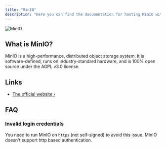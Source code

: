 ```yaml
---
title: "MinIO"
description: "Here you can find the documentation for hosting MinIO with Coolify."
---
```



![MinIO](https://github.com/minio.png)

## What is MinIO?

MinIO is a high-performance, distributed object storage system. It is software-defined, runs on industry-standard hardware, and is 100% open source under the AGPL v3.0 license.

## Links

- [The official website ›](https://min.io/)

## FAQ

### Invalid login credentials

You need to run MinIO on `https` (not self-signed) to avoid this issue. MinIO doesn't support http based authentication.
